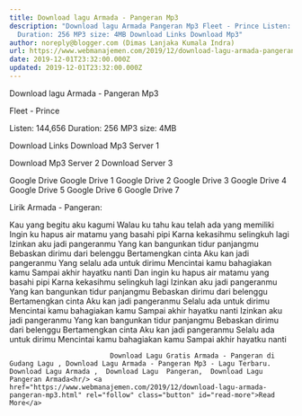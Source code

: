 ```yaml
---
title: Download lagu Armada - Pangeran Mp3
description: "Download lagu Armada Pangeran Mp3 Fleet - Prince Listen: 144,656
  Duration: 256 MP3 size: 4MB Download Links Download Mp3"
author: noreply@blogger.com (Dimas Lanjaka Kumala Indra)
url: https://www.webmanajemen.com/2019/12/download-lagu-armada-pangeran-mp3.html
date: 2019-12-01T23:32:00.000Z
updated: 2019-12-01T23:32:00.000Z
---
```


Download lagu Armada - Pangeran Mp3

  Fleet - Prince 

  Listen: 144,656 
  Duration: 256 
  MP3 size: 4MB 

  Download Links 
  Download Mp3 Server 1 

  Download Mp3 Server 2 
  Download Server 3 


  Google Drive   Google Drive 1 
  Google Drive 2 
  Google Drive 3 
  Google Drive 4 
  Google Drive 5 
  Google Drive 6 
  Google Drive 7 


                             
Lirik Armada - Pangeran:
                             
Kau yang begitu aku kagumi
 Walau ku tahu kau telah ada yang memiliki
 Ingin ku hapus air matamu yang basahi pipi
 Karna kekasihmu selingkuh lagi
 Izinkan aku jadi pangeranmu
 Yang kan bangunkan tidur panjangmu
 Bebaskan dirimu dari belenggu
 Bertamengkan cinta
 Aku kan jadi pangeranmu
 Yang selalu ada untuk dirimu
 Mencintai kamu bahagiakan kamu
 Sampai akhir hayatku nanti
 Dan ingin ku hapus air matamu yang basahi pipi
 Karna kekasihmu selingkuh lagi
 Izinkan aku jadi pangeranmu
 Yang kan bangunkan tidur panjangmu
 Bebaskan dirimu dari belenggu
 Bertamengkan cinta
 Aku kan jadi pangeranmu
 Selalu ada untuk dirimu
 Mencintai kamu bahagiakan kamu
 Sampai akhir hayatku nanti
 Izinkan aku jadi pangeranmu
 Yang kan bangunkan tidur panjangmu
 Bebaskan dirimu dari belenggu
 Bertamengkan cinta
 Aku kan jadi pangeranmu
 Selalu ada untuk dirimu
 Mencintai kamu bahagiakan kamu
 Sampai akhir hayatku nanti                                 
                                 
                             Download Lagu Gratis Armada - Pangeran di Gudang Lagu , Download Lagu Armada - Pangeran Mp3 - Lagu Terbaru.                                                         Download Lagu Armada ,  Download Lagu  Pangeran,  Download Lagu  Pangeran Armada<hr/> <a href="https://www.webmanajemen.com/2019/12/download-lagu-armada-pangeran-mp3.html" rel="follow" class="button" id="read-more">Read More</a>